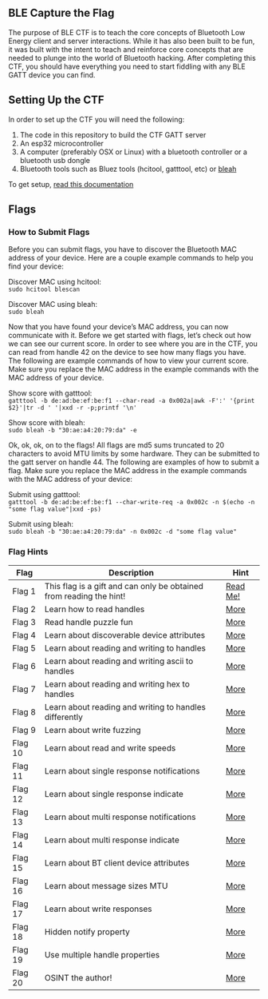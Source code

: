 ## BLE Capture the Flag
The purpose of BLE CTF is to teach the core concepts of Bluetooth Low Energy client and server interactions.  While it has also been built to be fun, it was built with the intent to teach and reinforce core concepts that are needed to plunge into the world of Bluetooth hacking.  After completing this CTF, you should have everything you need to start fiddling with any BLE GATT device you can find.

## Setting Up the CTF
In order to set up the CTF you will need the following:
1. The code in this repository to build the CTF GATT server
2. An esp32 microcontroller
3. A computer (preferably OSX or Linux) with a bluetooth controller or a bluetooth usb dongle
4. Bluetooth tools such as Bluez tools (hcitool, gatttool, etc) or [bleah](https://github.com/evilsocket/bleah)

To get setup, [read this documentation](docs/setup.md)

## Flags

### How to Submit Flags

Before you can submit flags, you have to discover the Bluetooth MAC address of your device.  Here are a couple example commands to help you find your device:

Discover MAC using hcitool:   
```` sudo hcitool blescan ````

Discover MAC using bleah:   
```` sudo bleah ````

Now that you have found your device’s MAC address, you can now communicate with it.  Before we get started with flags, let’s check out how we can see our current score.  In order to see where you are in the CTF, you can read from handle 42 on the device to see how many flags you have.  The following are example commands of how to view your current score.  Make sure you replace the MAC address in the example commands with the MAC address of your device. 

Show score with gatttool:  
```` gatttool -b de:ad:be:ef:be:f1 --char-read -a 0x002a|awk -F':' '{print $2}'|tr -d ' '|xxd -r -p;printf '\n'  ````

Show score with bleah:  
```` sudo bleah -b "30:ae:a4:20:79:da" -e ````

Ok, ok, ok, on to the flags! All flags are md5 sums truncated to 20 characters to avoid MTU limits by some hardware.  They can be submitted to the gatt server on handle 44.  The following are examples of how to submit a flag.  Make sure you replace the MAC address in the example commands with the MAC address of your device:   

Submit using gatttool:  
```` gatttool -b de:ad:be:ef:be:f1 --char-write-req -a 0x002c -n $(echo -n "some flag value"|xxd -ps) ````

Submit using bleah:  
```` sudo bleah -b "30:ae:a4:20:79:da" -n 0x002c -d "some flag value" ````

### Flag Hints
| Flag | Description | Hint |
| ------- | ----------------------------- | ------- |
| Flag 1 | This flag is a gift and can only be obtained from reading the hint! | [Read Me!](docs/hints/flag1.md) |
| Flag 2 | Learn how to read handles | [More](docs/hints/flag2.md) |
| Flag 3 | Read handle puzzle fun | [More](docs/hints/flag3.md) |
| Flag 4 | Learn about discoverable device attributes | [More](docs/hints/flag4.md) |
| Flag 5 | Learn about reading and writing to handles | [More](docs/hints/flag5.md) |
| Flag 6 | Learn about reading and writing ascii to handles | [More](docs/hints/flag6.md) |
| Flag 7 | Learn about reading and writing hex to handles | [More](docs/hints/flag7.md) |
| Flag 8 | Learn about reading and writing to handles differently | [More](docs/hints/flag8.md) |
| Flag 9 | Learn about write fuzzing | [More](docs/hints/flag9.md) |
| Flag 10 | Learn about read and write speeds | [More](docs/hints/flag10.md) |
| Flag 11 | Learn about single response notifications | [More](docs/hints/flag11.md) |
| Flag 12 | Learn about single response indicate | [More](docs/hints/flag12.md) |
| Flag 13 | Learn about multi response notifications | [More](docs/hints/flag13.md) |
| Flag 14 | Learn about multi response indicate | [More](docs/hints/flag14.md) |
| Flag 15 | Learn about BT client device attributes | [More](docs/hints/flag15.md) |
| Flag 16 | Learn about message sizes MTU | [More](docs/hints/flag16.md) |
| Flag 17 | Learn about write responses | [More](docs/hints/flag17.md) |
| Flag 18 | Hidden notify property | [More](docs/hints/flag18.md) |
| Flag 19 | Use multiple handle properties | [More](docs/hints/flag19.md) |
| Flag 20 | OSINT the author! | [More](docs/hints/flag20.md) |
